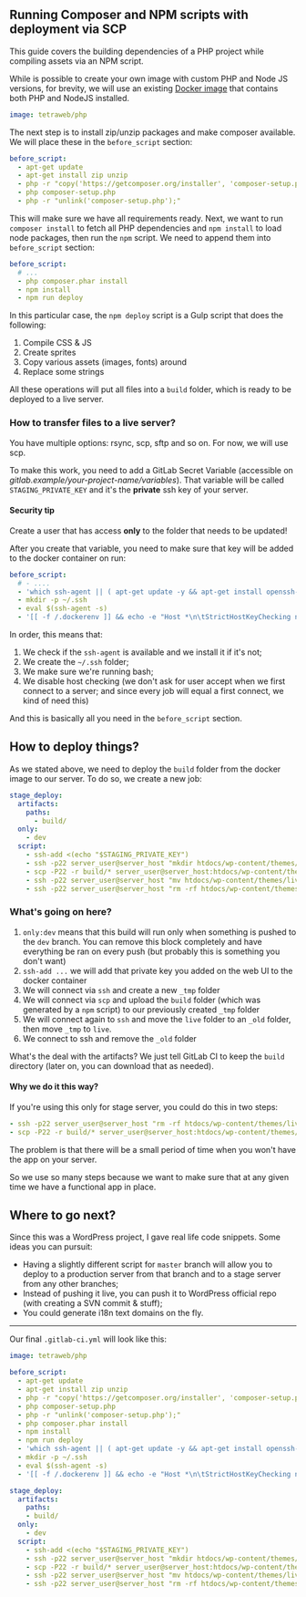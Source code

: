 ## Running Composer and NPM scripts with deployment via SCP

This guide covers the building dependencies of a PHP project while compiling assets via an NPM script.

While is possible to create your own image with custom PHP and Node JS versions, for brevity, we will use an existing [Docker image](https://hub.docker.com/r/tetraweb/php/) that contains both PHP and NodeJS installed.


```yaml
image: tetraweb/php
```

The next step is to install zip/unzip packages and make composer available. We will place these in the `before_script` section:

```yaml
before_script:
  - apt-get update
  - apt-get install zip unzip
  - php -r "copy('https://getcomposer.org/installer', 'composer-setup.php');"
  - php composer-setup.php
  - php -r "unlink('composer-setup.php');"
```

This will make sure we have all requirements ready. Next, we want to run `composer install` to fetch all PHP dependencies  and `npm install` to load node packages, then run the `npm` script. We need to append them  into `before_script` section:

```yaml
before_script:
  # ...
  - php composer.phar install
  - npm install
  - npm run deploy
```

In this particular case, the `npm deploy` script is a Gulp script that does the following:

1. Compile CSS & JS
2. Create sprites
3. Copy various assets (images, fonts) around
4. Replace some strings

All these operations will put all files into a `build` folder, which is ready to be deployed to a live server.

### How to transfer files to a live server?

You have multiple options: rsync, scp, sftp and so on. For now, we will use scp.

To make this work, you need to add a GitLab Secret Variable (accessible on _gitlab.example/your-project-name/variables_). That variable will be called `STAGING_PRIVATE_KEY` and it's the  **private** ssh key of your server.

#### Security tip

Create a user that has access **only** to the folder that needs to be updated!

After you create that variable, you need to make sure that key will be added to the docker container on run:

```yaml
before_script:
  # - ....
  - 'which ssh-agent || ( apt-get update -y && apt-get install openssh-client -y )'
  - mkdir -p ~/.ssh
  - eval $(ssh-agent -s)
  - '[[ -f /.dockerenv ]] && echo -e "Host *\n\tStrictHostKeyChecking no\n\n" > ~/.ssh/config'
```

In order, this means that:

1. We check if the `ssh-agent` is available and we install it if it's not;
2. We create the `~/.ssh` folder;
3. We make sure we're running bash;
4. We disable host checking (we don't ask for user accept when we first connect to a server; and since every job will equal a first connect, we kind of need this)

And this is basically all you need in the `before_script` section.

## How to deploy things?

As we stated above, we need to deploy the `build` folder from the docker image to our server. To do so, we create a new job:

```yaml
stage_deploy:
  artifacts:
    paths:
      - build/
  only:
    - dev
  script:
    - ssh-add <(echo "$STAGING_PRIVATE_KEY")
    - ssh -p22 server_user@server_host "mkdir htdocs/wp-content/themes/_tmp"
    - scp -P22 -r build/* server_user@server_host:htdocs/wp-content/themes/_tmp
    - ssh -p22 server_user@server_host "mv htdocs/wp-content/themes/live htdocs/wp-content/themes/_old && mv htdocs/wp-content/themes/_tmp htdocs/wp-content/themes/live"
    - ssh -p22 server_user@server_host "rm -rf htdocs/wp-content/themes/_old"
```

### What's going on here?

1. `only:dev` means that this build will run only when something is pushed to the `dev` branch. You can remove this block completely and have everything be ran on every push (but probably this is something you don't want)
2. `ssh-add ...` we will add that private key you added on the web UI to the docker container
3. We will connect via `ssh` and create a new `_tmp` folder
4. We will connect via `scp` and upload the `build` folder (which was generated by a `npm` script) to our previously created `_tmp` folder
5. We will connect again to `ssh` and move the `live` folder to an `_old` folder, then move `_tmp` to `live`.
6. We connect to ssh and remove the `_old` folder

What's the deal with the artifacts? We just tell GitLab CI to keep the `build` directory (later on, you can download that as needed).

#### Why we do it this way?

If you're using this only for stage server, you could do this in two steps:

```yaml
- ssh -p22 server_user@server_host "rm -rf htdocs/wp-content/themes/live/*"
- scp -P22 -r build/* server_user@server_host:htdocs/wp-content/themes/live
```

The problem is that there will be a small period of time when you won't have the app on your server.

So we use so many steps because we want to make sure that at any given time we have a functional app in place.

## Where to go next?

Since this was a WordPress project, I gave real life code snippets. Some ideas you can pursuit:

- Having a slightly different script for `master` branch will allow you to deploy to a production server from that branch and to a stage server from any other branches;
- Instead of pushing it live, you can push it to WordPress official repo (with creating a SVN commit & stuff);
- You could generate i18n text domains on the fly.

---

Our final `.gitlab-ci.yml` will look like this:

```yaml
image: tetraweb/php

before_script:
  - apt-get update
  - apt-get install zip unzip
  - php -r "copy('https://getcomposer.org/installer', 'composer-setup.php');"
  - php composer-setup.php
  - php -r "unlink('composer-setup.php');"
  - php composer.phar install
  - npm install
  - npm run deploy
  - 'which ssh-agent || ( apt-get update -y && apt-get install openssh-client -y )'
  - mkdir -p ~/.ssh
  - eval $(ssh-agent -s)
  - '[[ -f /.dockerenv ]] && echo -e "Host *\n\tStrictHostKeyChecking no\n\n" > ~/.ssh/config'

stage_deploy:
  artifacts:
    paths:
    - build/
  only:
    - dev
  script:
    - ssh-add <(echo "$STAGING_PRIVATE_KEY")
    - ssh -p22 server_user@server_host "mkdir htdocs/wp-content/themes/_tmp"
    - scp -P22 -r build/* server_user@server_host:htdocs/wp-content/themes/_tmp
    - ssh -p22 server_user@server_host "mv htdocs/wp-content/themes/live htdocs/wp-content/themes/_old && mv htdocs/wp-content/themes/_tmp htdocs/wp-content/themes/live"
    - ssh -p22 server_user@server_host "rm -rf htdocs/wp-content/themes/_old"
```
